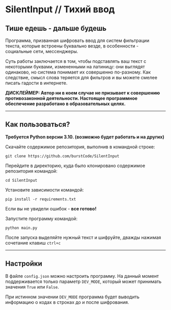 <h1>SilentInput // Тихий ввод</h1>
<h2>Тише едешь - дальше будешь</h2>
<p>Программа, призванная шифровать ввод для систем фильтрации текста, которые встроены буквально везде, в особенности - социальные сети, мессенджеры.</p>
<p>Суть работы заключается в том, чтобы подставлять ваш текст с некоторыми буквами, измененными на латиницу: они выглядят одинаково, но система понимает их совершенно по-разному. Как следствие, смысл слова теряется для фильтров и вы можете смелее писать гадости в интернете.</p>
<p><b>ДИСКЛЕЙМЕР: Автор ни в коем случае не призывает к совершению противозаконной деятельности. Настоящее программное обеспечение разработано в образовательных целях.</b></p>
<hr/>
<h2>Как пользоваться?</h2>
<p><b>Требуется Python версии 3.10. (возможно будет работать и на других)</b></p>
<p>Скачайте содержимое репозитория, выполнив в командной строке:</p>
<pre><code>git clone https://github.com/burstCode/SilentInput</code></pre>
<p>Перейдите в директорию, куда было клонировано содержимое репозитория командой:</p>
<pre><code>cd SilentInput</code></pre>
<p>Установите зависимости командой:</p>
<pre><code>pip install -r requirements.txt</code></pre>
<p>Если вы не увидели ошибок - <b>все готово!</b></p>
<p>Запустите программу командой:</p>
<pre><code>python main.py</code></pre>
<p>После запуска выделяйте нужный текст и шифруйте, дважды нажимая сочетание клавиш <code>ctrl+c</code></p>
<hr/>
<h2>Настройки</h2>
<p>В файле <code>config.json</code> можно настроить программу. На данный момент поддерживается только параметр <code>DEV_MODE</code>, который может принимать значения <code>True</code> или <code>False</code>.</p>
<p>При истинном значении <code>DEV_MODE</code> программа будет выводить информацию о кодах в строках до и после шифрования.</p>
